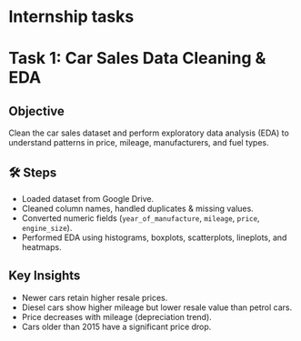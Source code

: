 # Internship tasks
#  Task 1: Car Sales Data Cleaning & EDA

##  Objective
Clean the car sales dataset and perform exploratory data analysis (EDA) to understand patterns in price, mileage, manufacturers, and fuel types.

## 🛠️ Steps
- Loaded dataset from Google Drive.  
- Cleaned column names, handled duplicates & missing values.  
- Converted numeric fields (`year_of_manufacture`, `mileage`, `price`, `engine_size`).  
- Performed EDA using histograms, boxplots, scatterplots, lineplots, and heatmaps.  

##  Key Insights
- Newer cars retain higher resale prices.  
- Diesel cars show higher mileage but lower resale value than petrol cars.  
- Price decreases with mileage (depreciation trend).  
- Cars older than 2015 have a significant price drop.  
